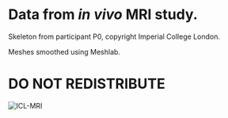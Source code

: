 # Data from _in vivo_ MRI study.

Skeleton from participant P0, copyright Imperial College London.

Meshes smoothed using Meshlab.

# DO NOT REDISTRIBUTE

![ICL-MRI](https://github.com/modenaxe/auto-msk-model/blob/master/images/ICL_MRI_bones.PNG)